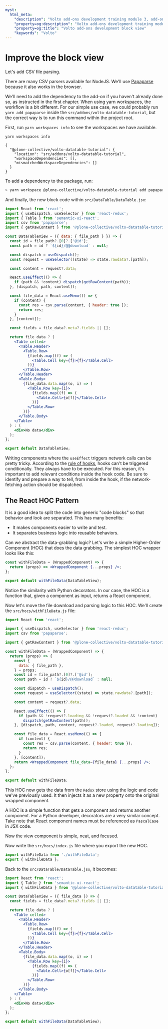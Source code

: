```yaml
---
myst:
  html_meta:
    "description": "Volto add-ons development training module 3, add-ons block view"
    "property=og:description": "Volto add-ons development training module 3"
    "property=og:title": "Volto add-ons development block view"
    "keywords": "Volto"
---
```


# Improve the block view

Let's add CSV file parsing.

There are many CSV parsers available for NodeJS.
We'll use [Papaparse] because it also works in the browser.

We'll need to add the dependency to the add-on if you haven't already done so,
as instructed in the first chapter. When using yarn workspaces, the
workflow is a bit different. For our simple use case, we could probably run
`yarn add papaparse` inside the `src/addons/volto-datatable-tutorial`, but
the correct way is to run this command within the project root.

First, run `yarn workspaces info` to see the workspaces we have available.

```console
yarn workspaces info

{
  "@plone-collective/volto-datatable-tutorial": {
    "location": "src/addons/volto-datatable-tutorial",
    "workspaceDependencies": [],
    "mismatchedWorkspaceDependencies": []
  }
}
```

To add a dependency to the package, run:

```sh
> yarn workspace @plone-collective/volto-datatable-tutorial add papaparse
```

And finally, the new block code within `src/DataTable/DataTable.jsx`:

```jsx
import React from 'react';
import { useDispatch, useSelector } from 'react-redux';
import { Table } from 'semantic-ui-react';
import csv from 'papaparse';
import { getRawContent } from '@plone-collective/volto-datatable-tutorial/actions';

const DataTableView = ({ data: { file_path } }) => {
  const id = file_path?.[0]?.['@id'];
  const path = id ? `${id}/@@download` : null;

  const dispatch = useDispatch();
  const request = useSelector((state) => state.rawdata?.[path]);

  const content = request?.data;

  React.useEffect(() => {
    if (path && !content) dispatch(getRawContent(path));
  }, [dispatch, path, content]);

  const file_data = React.useMemo(() => {
    if (content) {
      const res = csv.parse(content, { header: true });
      return res;
    }
  }, [content]);

  const fields = file_data?.meta?.fields || [];

  return file_data ? (
    <Table celled>
      <Table.Header>
        <Table.Row>
          {fields.map((f) => (
            <Table.Cell key={f}>{f}</Table.Cell>
          ))}
        </Table.Row>
      </Table.Header>
      <Table.Body>
        {file_data.data.map((o, i) => (
          <Table.Row key={i}>
            {fields.map((f) => (
              <Table.Cell>{o[f]}</Table.Cell>
            ))}
          </Table.Row>
        ))}
      </Table.Body>
    </Table>
  ) : (
    <div>No data</div>
  );
};

export default DataTableView;
```

Writing components where the `useEffect` triggers network calls can be pretty tricky.
According to the [rule of hooks], hooks can't be triggered conditionally.
They always have to be executed.
For this reason, it's important to add relevant conditions inside the hook code.
Be sure to identify and prepare a way to tell, from inside the hook, if the network-fetching action should be dispatched.

## The React HOC Pattern

It is a good idea to split the code into generic "code blocks" so that
behavior and look are separated.
This has many benefits:
- It makes components easier to write and test.
- It separates business logic into reusable behaviors.

Can we abstract the data-grabbing logic?
Let's write a simple Higher-Order Component (HOC) that does the data grabbing.
The simplest HOC wrapper looks like this:

```jsx
const withFileData = (WrappedComponent) => {
  return (props) => <WrappedComponent {...props} />;
};

export default withFileData(DataTableView);
```

Notice the similarity with Python decorators.
In our case, the HOC is a function that, given a component as input, returns
a React component.

Now let's move the file download and parsing logic to this HOC.
We'll create the `src/hocs/withFileData.js` file:

```jsx
import React from 'react';

import { useDispatch, useSelector } from 'react-redux';
import csv from 'papaparse';

import { getRawContent } from '@plone-collective/volto-datatable-tutorial/actions';

const withFileData = (WrappedComponent) => {
  return (props) => {
    const {
      data: { file_path },
    } = props;
    const id = file_path?.[0]?.['@id'];
    const path = id ? `${id}/@@download` : null;

    const dispatch = useDispatch();
    const request = useSelector((state) => state.rawdata?.[path]);

    const content = request?.data;

    React.useEffect(() => {
      if (path && !request?.loading && !request?.loaded && !content)
        dispatch(getRawContent(path));
    }, [dispatch, path, content, request?.loaded, request?.loading]);

    const file_data = React.useMemo(() => {
      if (content) {
        const res = csv.parse(content, { header: true });
        return res;
      }
    }, [content]);
    return <WrappedComponent file_data={file_data} {...props} />;
  };
};

export default withFileData;
```

This HOC now gets the data from the `Redux` store using the logic and code we've
previously used.
It then injects it as a new property onto the original wrapped component.

A HOC is a simple function that gets a component and returns another
component.  For a Python developer, decorators are a very similar concept.
Take note that React component names must be referenced as `PascalCase` in JSX code.

Now the view component is simple, neat, and focused.

Now write the `src/hocs/index.js` file where you export the new HOC.

```jsx
import withFileData from './withFileData';
export { withFileData };
```

Back to the `src/DataTable/DataTable.jsx`, it becomes:

```jsx
import React from 'react';
import { Table } from 'semantic-ui-react';
import { withFileData } from '@plone-collective/volto-datatable-tutorial/hocs';

const DataTableView = ({ file_data }) => {
  const fields = file_data?.meta?.fields || [];

  return file_data ? (
    <Table celled>
      <Table.Header>
        <Table.Row>
          {fields.map((f) => (
            <Table.Cell key={f}>{f}</Table.Cell>
          ))}
        </Table.Row>
      </Table.Header>
      <Table.Body>
        {file_data.data.map((o, i) => (
          <Table.Row key={i}>
            {fields.map((f) => (
              <Table.Cell>{o[f]}</Table.Cell>
            ))}
          </Table.Row>
        ))}
      </Table.Body>
    </Table>
  ) : (
    <div>No data</div>
  );
};

export default withFileData(DataTableView);
```


[papaparse]: https://www.npmjs.com/package/papaparse
[rule of hooks]: https://reactjs.org/docs/hooks-rules.html
